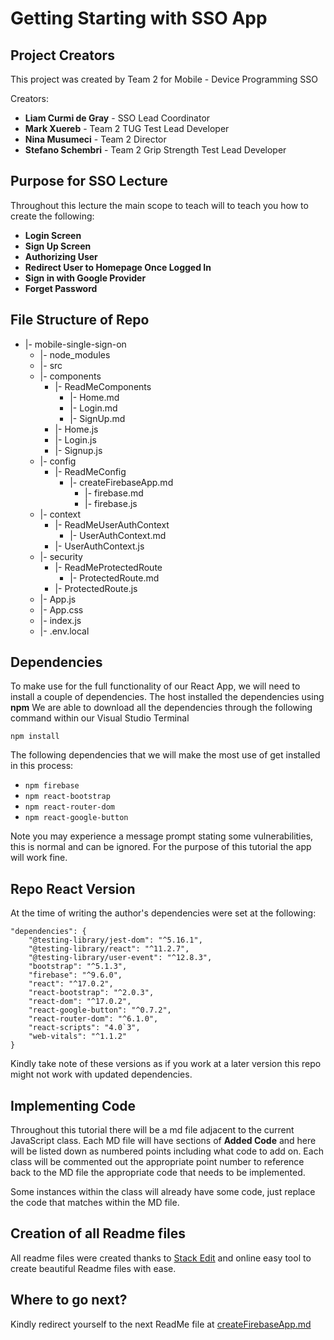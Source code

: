 
# Getting Starting with SSO App

## Project Creators

This project was created by Team 2 for Mobile - Device Programming SSO

Creators:

 - **Liam Curmi de Gray** - SSO Lead Coordinator
 - **Mark Xuereb** - Team 2 TUG Test Lead Developer
 - **Nina Musumeci** - Team 2 Director
 - **Stefano Schembri** - Team 2 Grip Strength Test Lead Developer

## Purpose for SSO Lecture
Throughout this lecture the main scope to teach will to teach you how to create the following:

 - **Login Screen**
 - **Sign Up Screen**
 - **Authorizing User**
 - **Redirect User to Homepage Once Logged In**
 - **Sign in with Google Provider**
 - **Forget Password**

## File Structure of Repo

 * |- mobile-single-sign-on
	* |- node_modules
	* |- src
	* |- components
		* |- ReadMeComponents
			* |- Home.md
			* |- Login.md
			* |- SignUp.md
		* |- Home.js
		* |- Login.js
		* |- Signup.js
	* |- config
		* |- ReadMeConfig
			* |- createFirebaseApp.md
				* |- firebase.md
	 			* |- firebase.js
	* |- context
		* |- ReadMeUserAuthContext
			* |- UserAuthContext.md
		* |- UserAuthContext.js
	 * |- security
		* |- ReadMeProtectedRoute
			* |- ProtectedRoute.md
		* |- ProtectedRoute.js
	* |- App.js
	* |- App.css
	* |- index.js
	* |- .env.local

## Dependencies

To make use for the full functionality of our React App, we will need to install a couple of dependencies. The host installed the dependencies using **npm** We are able to download all the dependencies through the following command within our Visual Studio Terminal

    npm install

The following dependencies that we will make the most use of get installed in this process:

 - `npm firebase`
 - `npm react-bootstrap`
- `npm react-router-dom`
- `npm react-google-button`

Note you may experience a message prompt stating some vulnerabilities, this is normal and can be ignored. For the purpose of this tutorial the app will work fine.

## Repo React Version
At the time of writing the author's dependencies were set at the following:

    "dependencies": {
	    "@testing-library/jest-dom": "^5.16.1", 
	    "@testing-library/react": "^11.2.7",
	    "@testing-library/user-event": "^12.8.3",
	    "bootstrap": "^5.1.3",
	    "firebase": "^9.6.0",
	    "react": "^17.0.2",
	    "react-bootstrap": "^2.0.3",
	    "react-dom": "^17.0.2",
	    "react-google-button": "^0.7.2",
	    "react-router-dom": "^6.1.0",
	    "react-scripts": "4.0`3",
	    "web-vitals": "^1.1.2"
    }
 Kindly take note of these versions as if you work at a later version this repo might not work with updated dependencies.

## Implementing Code
Throughout this tutorial there will be a md file adjacent to the current JavaScript class. Each MD file will have sections of **Added Code** and here will be listed down as numbered points including what code to add on. Each class will be commented out the appropriate point number to reference back to the MD file the appropriate code that needs to be implemented.

Some instances within the class will already have some code, just replace the code that matches within the MD file.

## Creation of all Readme files

All readme files were created thanks to [Stack Edit](https://stackedit.io) and online easy tool to create beautiful Readme files with ease.

## Where to go next?
Kindly redirect yourself to the next ReadMe file at [createFirebaseApp.md](https://github.com/LiamCurmideGray/mobile-single-sign-on/blob/main/src/readMeFolder/ReadMeConfig/createFirebaseApp.md)
